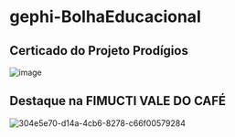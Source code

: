 # gephi-BolhaEducacional

## Certicado do Projeto Prodígios 
![image](https://user-images.githubusercontent.com/58920070/197104718-f995b184-5570-4ef1-a824-7e61f27ee57d.png)

## Destaque na FIMUCTI VALE DO CAFÉ
![304e5e70-d14a-4cb6-8278-c66f00579284](https://user-images.githubusercontent.com/58920070/197104773-7d7d1be8-eaf8-4832-9828-1f882af11b4d.jpg)
